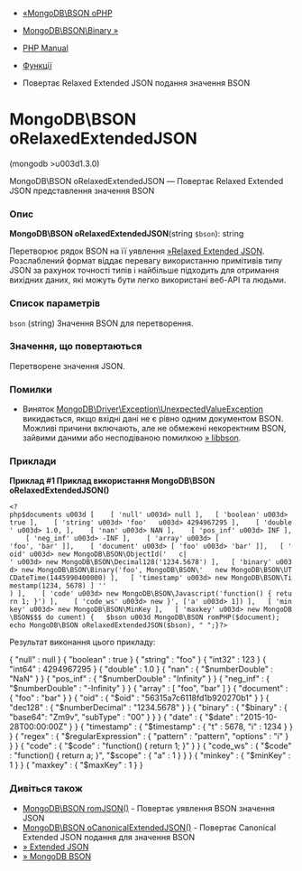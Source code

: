 - [«MongoDB\BSON oPHP](function.mongodb.bson-tophp.md)
- [MongoDB\BSON\Binary »](class.mongodb-bson-binary.md)

- [PHP Manual](index.md)
- [Функції](ref.bson.functions.md)
- Повертає Relaxed Extended JSON подання значення BSON

# MongoDB\BSON oRelaxedExtendedJSON

(mongodb \>u003d1.3.0)

MongoDB\BSON oRelaxedExtendedJSON — Повертає Relaxed Extended JSON
представлення значення BSON

### Опис

**MongoDB\BSON oRelaxedExtendedJSON**(string `$bson`): string

Перетворює рядок BSON на її уявлення [»Relaxed Extended
JSON](https://github.com/mongodb/specifications/blob/master/source/extended-json.rst#relaxed-extended-json-example).
Розслаблений формат віддає перевагу використанню примітивів типу JSON за
рахунок точності типів і найбільше підходить для отримання вихідних даних,
які можуть бути легко використані веб-API та людьми.

### Список параметрів

`bson` (string)
Значення BSON для перетворення.

### Значення, що повертаються

Перетворене значення JSON.

### Помилки

- Виняток
[MongoDB\Driver\Exception\UnexpectedValueException](class.mongodb-driver-exception-unexpectedvalueexception.md)
викидається, якщо вхідні дані не є рівно одним
документом BSON. Можливі причини включають, але не обмежені
некоректним BSON, зайвими даними або несподіваною помилкою
[» libbson](https://github.com/mongodb/mongo-c-driver/tree/master/src/libbson).

### Приклади

**Приклад #1 Приклад використання
**MongoDB\BSON oRelaxedExtendedJSON()****

`<?php$documents u003d [    [ 'null' u003d> null ],   [ 'boolean' u003d> true ],    [ 'string' u003d> 'foo'   u003d> 4294967295 ],    [ 'double' u003d> 1.0, ],    [ 'nan' u003d> NAN ],    [ 'pos_inf' u003d> INF ],    [ 'neg_inf' u003d> -INF ],    [ 'array' u003d> [ 'foo', 'bar' ]],    [ 'document' u003d> [ 'foo' u003d> 'bar' ]],   [ 'oid' u003d> new MongoDB\BSON\ObjectId('   c| ' u003d> new MongoDB\BSON\Decimal128('1234.5678') ],   [ 'binary' u003d> new MongoDB\BSON\Binary('foo', MongoDB\BSON\'   new MongoDB\BSON\UTCDateTime(1445990400000) ],   [ 'timestamp' u003d> new MongoDB\BSON\Timestamp(1234, 5678) ] '' ) ],    [ 'code' u003d> new MongoDB\BSON\Javascript('function() { return 1; }') ],    [ 'code_ws' u003d> new }', ['a' u003d> 1]) ],   [ 'minkey' u003d> new MongoDB\BSON\MinKey ],   [ 'maxkey' u003d> new MongoDB\BSON$$$ do cument) {   $bson u003d MongoDB\BSON romPHP($document); echo MongoDB\BSON oRelaxedExtendedJSON($bson), "
";}?> `

Результат виконання цього прикладу:

{ "null" : null }
{ "boolean" : true }
{ "string" : "foo" }
{ "int32" : 123 }
{ "int64" : 4294967295 }
{ "double" : 1.0 }
{ "nan" : { "$numberDouble" : "NaN" } }
{ "pos_inf" : { "$numberDouble" : "Infinity" } }
{ "neg_inf" : { "$numberDouble" : "-Infinity" } }
{ "array" : [ "foo", "bar" ] }
{ "document" : { "foo" : "bar" } }
{ "oid" : { "$oid" : "56315a7c6118fd1b920270b1" } }
{ "dec128" : { "$numberDecimal" : "1234.5678" } }
{ "binary" : { "$binary" : { "base64": "Zm9v", "subType" : "00" } } }
{ "date" : { "$date" : "2015-10-28T00:00:00Z" } }
{ "timestamp" : { "$timestamp" : { "t" : 5678, "i" : 1234 } } }
{ "regex" : { "$regularExpression" : { "pattern" : "pattern", "options" : "i" } } }
{ "code" : { "$code" : "function() { return 1; }" } }
{ "code_ws" : { "$code" : "function() { return a; }", "$scope" : { "a" : 1 } } }
{ "minkey" : { "$minKey" : 1 } }
{ "maxkey" : { "$maxKey" : 1 } }

### Дивіться також

- [MongoDB\BSON romJSON()](function.mongodb.bson-fromjson.md) -
Повертає уявлення BSON значення JSON
- [MongoDB\BSON oCanonicalExtendedJSON()](function.mongodb.bson-tocanonicalextendedjson.md) -
Повертає Canonical Extended JSON подання для значення BSON
- [» Extended
JSON](https://github.com/mongodb/specifications/blob/master/source/extended-json.rst)
- [» MongoDB
BSON](https://www.mongodb.com/docs/manual/reference/bson-types/)
